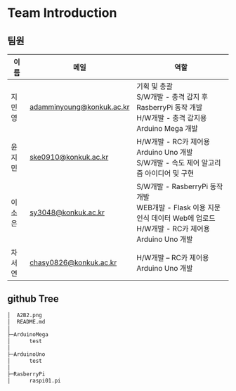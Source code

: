 # Team Introduction

## 팀원

| 이름   | 메일               | 역할 |
| ------ | ------------------ | ------ |
| 지민영 | adamminyoung@konkuk.ac.kr | 기획 및 총괄<br/>S/W개발 - 충격 감지 후 RasberryPi 동작 개발<br/>H/W개발 - 충격 감지용 Arduino Mega 개발 |
| 윤지민 | ske0910@konkuk.ac.kr | H/W개발 - RC카 제어용 Arduino Uno 개발<br/>S/W개발 - 속도 제어 알고리즘 아이디어 및 구현 |
| 이소은 | sy3048@konkuk.ac.kr | S/W개발 - RasberryPi 동작 개발<br/>WEB개발 - Flask 이용 지문인식 데이터 Web에 업로드<br/>H/W개발 - RC카 제어용 Arduino Uno 개발 |
| 차서연 | chasy0826@konkuk.ac.kr | H/W개발 – RC카 제어용 Arduino Uno 개발 |



## github Tree

```bash
│  A2B2.png
│  README.md
│  
├─ArduinoMega
│      test
│      
├─ArduinoUno
│      test
│          
├─RasberryPi
│      raspi01.pi              
```
